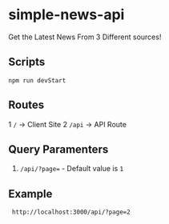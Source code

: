 # simple-news-api
Get the Latest News From 3 Different sources!

## Scripts

	npm run devStart

## Routes

1 `/` -> Client Site
2 `/api` -> API Route

## Query Paramenters
1. `/api/?page=` - Default value is `1`

## Example 

	 http://localhost:3000/api/?page=2
